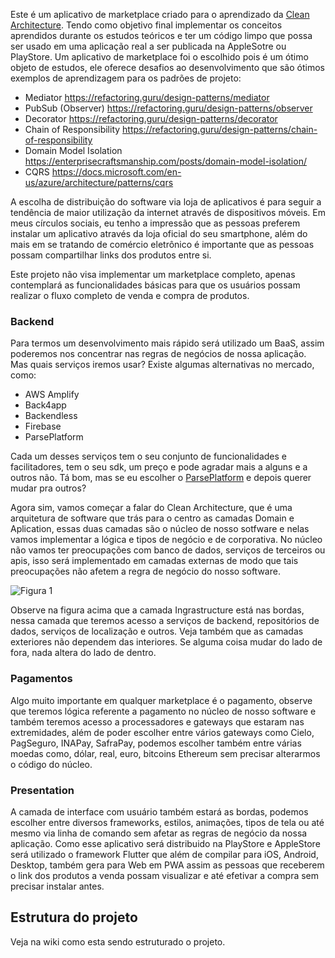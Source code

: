 Este é um aplicativo de marketplace criado para o aprendizado da [Clean Architecture](https://jasontaylor.dev/clean-architecture-getting-started/). 
Tendo como objetivo final implementar os conceitos aprendidos durante os estudos teóricos e ter um código limpo que possa ser usado em uma aplicação real a ser publicada na AppleSotre ou PlayStore.
Um aplicativo de marketplace foi o escolhido pois é um ótimo objeto de estudos, ele oferece desafios ao desenvolvimento que são ótimos exemplos de aprendizagem para os padrões de projeto:
- Mediator https://refactoring.guru/design-patterns/mediator
- PubSub (Observer) https://refactoring.guru/design-patterns/observer
- Decorator https://refactoring.guru/design-patterns/decorator
- Chain of Responsibility https://refactoring.guru/design-patterns/chain-of-responsibility
- Domain Model Isolation https://enterprisecraftsmanship.com/posts/domain-model-isolation/
- CQRS https://docs.microsoft.com/en-us/azure/architecture/patterns/cqrs

A escolha de distribuição do software via loja de aplicativos é para seguir a tendência de maior utilização da internet através de dispositivos móveis. Em meus círculos sociais, eu tenho a impressão que as pessoas preferem instalar um aplicativo através da loja oficial do seu smartphone, além do mais em se tratando de comércio eletrônico é importante que as pessoas possam compartilhar links dos produtos entre si. 

Este projeto não visa implementar um marketplace completo, apenas contemplará as funcionalidades básicas para que os usuários possam realizar o fluxo completo de venda e compra de produtos.

### Backend
Para termos um desenvolvimento mais rápido será utilizado um BaaS, assim poderemos nos concentrar nas regras de negócios de nossa aplicação. Mas quais serviços iremos usar? Existe algumas alternativas no mercado, como:
- AWS Amplify
- Back4app
- Backendless
- Firebase
- ParsePlatform

Cada um desses serviços tem o seu conjunto de funcionalidades e facilitadores, tem o seu sdk, um preço e pode agradar mais a alguns e a outros não. Tá bom, mas se eu escolher o [ParsePlatform](https://parseplatform.org) e depois querer mudar pra outros?

Agora sim, vamos começar a falar do Clean Architecture, que é uma arquitetura de software que trás para o centro as camadas Domain e Aplication, essas duas camadas são o núcleo de nosso sotfware e nelas vamos implementar a lógica e tipos de negócio e de corporativa. 
No núcleo não vamos ter preocupações com banco de dados, serviços de terceiros ou apis, isso será implementado em camadas externas de modo que tais preocupações não afetem a regra de negócio do nosso software.

![Figura 1](https://i0.wp.com/jasontaylor.dev/wp-content/uploads/2020/01/Figure-01-2.png?w=531&ssl=1)

Observe na figura acima que a camada Ingrastructure está nas bordas, nessa camada que teremos acesso a serviços de backend, repositórios de dados, serviços de localização e outros. Veja também que as camadas exteriores não dependem das interiores. Se alguma coisa mudar do lado de fora, nada altera do lado de dentro.

### Pagamentos
Algo muito importante em qualquer marketplace é o pagamento, observe que teremos lógica referente a pagamento no núcleo de nosso software e também teremos acesso a processadores e gateways que estaram nas extremidades, além de poder escolher entre vários gateways como Cielo, PagSeguro, INAPay, SafraPay, podemos escolher também entre várias moedas como, dólar, real, euro, bitcoins Ethereum sem precisar alterarmos o código do núcleo.

### Presentation
A camada de interface com usuário também estará as bordas, podemos escolher entre diversos frameworks, estilos, animações, tipos de tela ou até mesmo via linha de comando sem afetar as regras de negócio da nossa aplicação. 
Como esse aplicativo será distribuido na PlayStore e AppleStore será utilizado o framework Flutter que além de compilar para iOS, Android, Desktop, também gera para Web em PWA assim as pessoas que receberem o link dos produtos a venda possam visualizar e até efetivar a compra sem precisar instalar antes.

## Estrutura do projeto
Veja na wiki como esta sendo estruturado o projeto.
